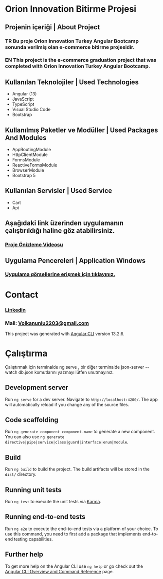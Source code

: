 # Orion Innovation Bitirme Projesi 

## Projenin içeriği | About Project
### TR Bu proje Orion Innovation Turkey Angular Bootcamp sonunda verilmiş olan e-commerce bitirme projesidir.
### EN This project is the e-commerce graduation project that was completed with Orion Innovation Turkey Angular Bootcamp.
## Kullanılan Teknolojiler | Used Technologies 

* Angular (13) 
* JavaScript 
* TypeScript
* Visual Studio Code 
* Bootstrap 


## Kullanılmış Paketler ve Modüller | Used Packages And Modules
* AppRoutingModule
* HttpClientModule
* FormsModule
* ReactiveFormsModule
* BrowserModule
* Bootstrap 5

## Kullanılan Servisler | Used Service  
* Cart
* Api



## Aşağıdaki link üzerinden uygulamanın çalıştırıldığı haline göz atabilirsiniz.

### [Proje Önizleme Videosu](https://www.youtube.com/watch?v=BuIRLvunoUE&ab_channel=Volkan%C3%9Cnl%C3%BC)

## Uygulama Pencereleri | Application Windows

### [Uygulama görsellerine erişmek için tıklayınız.](https://github.com/volkanunlu/Orion_AngularBootcamp/tree/main/Application%20Windows)




# Contact 

### [Linkedin](https://www.linkedin.com/in)
### Mail: Volkanunlu2203@gmail.com

This project was generated with [Angular CLI](https://github.com/angular/angular-cli) version 13.2.6.

# Çalıştırma 

Çalıştırmak için terminalde ng serve , bir diğer terminalde json-server --watch db.json komutlarını yazmayı lütfen unutmayınız.

## Development server

Run `ng serve` for a dev server. Navigate to `http://localhost:4200/`. The app will automatically reload if you change any of the source files.

## Code scaffolding

Run `ng generate component component-name` to generate a new component. You can also use `ng generate directive|pipe|service|class|guard|interface|enum|module`.

## Build

Run `ng build` to build the project. The build artifacts will be stored in the `dist/` directory.

## Running unit tests

Run `ng test` to execute the unit tests via [Karma](https://karma-runner.github.io).

## Running end-to-end tests

Run `ng e2e` to execute the end-to-end tests via a platform of your choice. To use this command, you need to first add a package that implements end-to-end testing capabilities.

## Further help

To get more help on the Angular CLI use `ng help` or go check out the [Angular CLI Overview and Command Reference](https://angular.io/cli) page.



